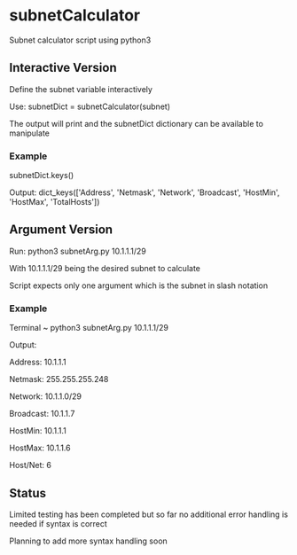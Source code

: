 # subnetCalculator
Subnet calculator script using python3

## Interactive Version

Define the subnet variable interactively

Use: subnetDict = subnetCalculator(subnet)

The output will print and the subnetDict dictionary can be available to manipulate

### Example

  subnetDict.keys()

  Output: dict_keys(['Address', 'Netmask', 'Network', 'Broadcast', 'HostMin', 'HostMax', 'TotalHosts'])

## Argument Version

Run: python3 subnetArg.py 10.1.1.1/29

With 10.1.1.1/29 being the desired subnet to calculate

Script expects only one argument which is the subnet in slash notation

### Example

Terminal ~ python3 subnetArg.py 10.1.1.1/29

Output:

Address: 10.1.1.1

Netmask: 255.255.255.248

Network: 10.1.1.0/29

Broadcast: 10.1.1.7

HostMin: 10.1.1.1

HostMax: 10.1.1.6

Host/Net: 6


## Status

Limited testing has been completed but so far no additional error handling is needed if syntax is correct

Planning to add more syntax handling soon

